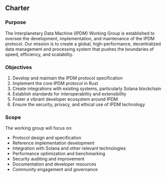 ## Charter

### Purpose

The Interplanetary Data Machine (IPDM) Working Group is established to oversee the development, implementation, and maintenance of the IPDM protocol. Our mission is to create a global, high-performance, decentralized data management and processing system that pushes the boundaries of speed, efficiency, and scalability.

### Objectives

1. Develop and maintain the IPDM protocol specification
2. Implement the core IPDM protocol in Rust
3. Create integrations with existing systems, particularly Solana blockchain
4. Establish standards for interoperability and extensibility
5. Foster a vibrant developer ecosystem around IPDM
6. Ensure the security, privacy, and ethical use of IPDM technology

### Scope

The working group will focus on:
- Protocol design and specification
- Reference implementation development
- Integration with Solana and other relevant technologies
- Performance optimization and benchmarking
- Security auditing and improvement
- Documentation and developer resources
- Community engagement and governance

